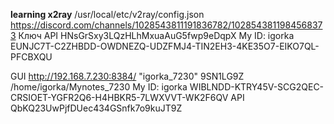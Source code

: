 **learning x2ray**
/usr/local/etc/v2ray/config.json
https://discord.com/channels/1028543811191836782/1028543811984568373
Ключ API HNsGrSxy3LQzHLhMxuaAuG5fwp9eDqpX
My ID: igorka EUNJC7T-C2ZHBDD-OWDNEZQ-UDZFMJ4-TIN2EH3-4KE35O7-EIKO7QL-PFCBXQU


GUI  http://192.168.7.230:8384/
"igorka_7230" 9SN1LG9Z
/home/igorka/Mynotes_7230
My ID: igorka  WIBLNDD-KTRY45V-SCG2QEC-CRSIOET-YGFR2Q6-H4HBKR5-7LWXVVT-WK2F6QV
API QbKQ23UwPjfDUec434GSnfk7o9kuJT9Z
